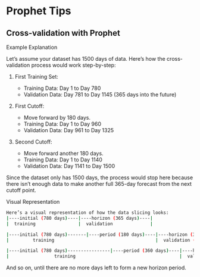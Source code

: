 # Prophet Tips

## Cross-validation with Prophet

Example Explanation

Let’s assume your dataset has 1500 days of data. Here’s how the cross-validation process would work step-by-step:

1. First Training Set:
   - Training Data: Day 1 to Day 780
   - Validation Data: Day 781 to Day 1145 (365 days into the future)

2. First Cutoff:
   - Move forward by 180 days.
   - Training Data: Day 1 to Day 960
   - Validation Data: Day 961 to Day 1325

3. Second Cutoff:
   - Move forward another 180 days.
   - Training Data: Day 1 to Day 1140
   - Validation Data: Day 1141 to Day 1500

Since the dataset only has 1500 days, the process would stop here because there isn’t enough data to make another full 365-day forecast from the next cutoff point.

Visual Representation

```bash
Here’s a visual representation of how the data slicing looks:
|----initial (780 days)----|----horizon (365 days)----|
|  training                |  validation              |

|----initial (780 days)-------|----period (180 days)----|----horizon (365 days)----|
|         training                                      |  validation (1)          |

|----initial (780 days)----------------|----period (360 days)----|----horizon (365 days)----|
|                 training                                       |  validation (2)        |
```

And so on, until there are no more days left to form a new horizon period.
